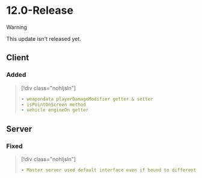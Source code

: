 # 12.0-Release

> [!WARNING]
> This update isn't released yet.

## Client

### Added

> [!div class="nohljsln"]
> ```yaml
> - weapondata playerDamageModifier getter & setter
> - isPointOnScreen method
> - vehicle engineOn getter
> ```

## Server

### Fixed

> [!div class="nohljsln"]
> ```yaml
> - Master server used default interface even if bound to different ip
> ```